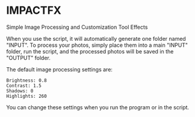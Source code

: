# IMPACTFX
Simple Image Processing and Customization Tool Effects


When you use the script, it will automatically generate one folder named "INPUT". To process your photos, simply place them into a main "INPUT" folder, run the script, and the processed photos will be saved in the "OUTPUT" folder.


The default image processing settings are:

    Brightness: 0.8
    Contrast: 1.5
    Shadows: 0
    Highlights: 260

You can change these settings when you run the program or in the script.
